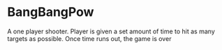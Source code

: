 # BangBangPow
A one player shooter. 
Player is given a set amount of time to hit as many targets as possible. Once time runs out, the game is over
